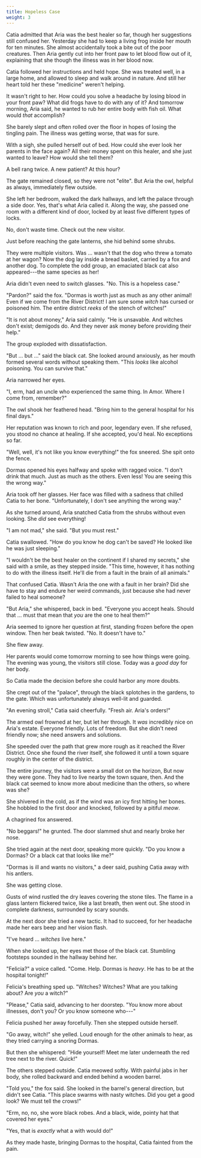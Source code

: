 ```yaml
---
title: Hopeless Case
weight: 3
---
```

Catia admitted that Aria was the best healer so far, though her suggestions still confused her. Yesterday she had to keep a living frog inside her mouth for ten minutes. She almost accidentally took a bite out of the poor creatures. Then Aria gently cut into her front paw to let blood flow out of it, explaining that she though the illness was in her blood now.

Catia followed her instructions and held hope. She was treated well, in a large home, and allowed to sleep and walk around in nature. And still her heart told her these "medicine" weren't helping.

It wasn't right to her. How could you solve a headache by losing blood in your front paw? What did frogs have to do with any of it? And tomorrow morning, Aria said, he wanted to rub her entire body with fish oil. What would _that_ accomplish?

She barely slept and often rolled over the floor in hopes of losing the tingling pain. The illness was getting worse, that was for sure.

With a sigh, she pulled herself out of bed. How could she ever look her parents in the face again? All their money spent on this healer, and she just wanted to leave? How would she tell them?

A bell rang twice. A new patient? At this hour?

The gate remained closed, so they were not "elite". But Aria the owl, helpful as always, immediately flew outside.

She left her bedroom, walked the dark hallways, and left the palace through a side door. Yes, that's what Aria called it. Along the way, she passed one room with a different kind of door, locked by at least five different types of locks.

No, don't waste time. Check out the new visitor. 

Just before reaching the gate lanterns, she hid behind some shrubs.

They were multiple visitors. Was ... wasn't that the dog who threw a tomato at her wagon? Now the dog lay inside a bread basket, carried by a fox and another dog. To complete the odd group, an emaciated black cat also appeared---the same species as her!

Aria didn't even need to switch glasses. "No. This is a hopeless case."

"Pardon?" said the fox. "Dormas is worth just as much as any other animal! Even if we come from the River District! I am sure some _witch_ has cursed or poisoned him. The entire district _reeks_ of the stench of witches!"

"It is not about money," Aria said calmly. "He is unsavable. And witches don't exist; demigods do. And they never ask money before providing their help."

The group exploded with dissatisfaction. 

"But ... but ..." said the black cat. She looked around anxiously, as her mouth formed several words without speaking them. "This _looks_ like alcohol poisoning. You can survive that."

Aria narrowed her eyes. 

"I, erm, had an uncle who experienced the same thing. In Amor. Where I come from, remember?"

The owl shook her feathered head. "Bring him to the general hospital for his final days."

Her reputation was known to rich and poor, legendary even. If she refused, you stood no chance at healing. If she accepted, you'd heal. No exceptions so far.

"Well, well, it's not like you know everything!" the fox sneered. She spit onto the fence.

Dormas opened his eyes halfway and spoke with ragged voice. "I don't drink that much. Just as much as the others. Even less! You are seeing this the wrong way."

Aria took off her glasses. Her face was filled with a sadness that chilled Catia to her bone. "Unfortunately, I don't see anything the wrong way."

As she turned around, Aria snatched Catia from the shrubs without even looking. She _did_ see everything!

"I am not mad," she said. "But you must rest."

Catia swallowed. "How do you know he dog can't be saved? He looked like he was just sleeping."

"I wouldn't be the best healer on the continent if I shared my secrets," she said with a smile, as they stepped inside. "This time, however, it has nothing to do with the illness itself. He'll die from a fault in the brain of all animals." 

That confused Catia. Wasn't Aria the one with a fault in her brain? Did she have to stay and endure her weird commands, just because she had never failed to heal someone?

"But Aria," she whispered, back in bed. "Everyone you accept heals. Should that ... must that mean that _you_ are the one to heal them?"

Aria seemed to ignore her question at first, standing frozen before the open window. Then her beak twisted. "No. It doesn't have to."

She flew away.

Her parents would come tomorrow morning to see how things were going. The evening was young, the visitors still close. Today was a _good day_ for her body.

So Catia made the decision before she could harbor any more doubts.

She crept out of the "palace", through the black splotches in the gardens, to the gate. Which was unfortunately always well-lit and guarded.

"An evening stroll," Catia said cheerfully. "Fresh air. Aria's orders!"

The armed owl frowned at her, but let her through. It _was_ incredibly nice on Aria's estate. Everyone friendly. Lots of freedom. But she didn't need friendly now; she need answers and solutions.

She speeded over the path that grew more rough as it reached the River District. Once she found the river itself, she followed it until a town square roughly in the center of the district. 

The entire journey, the visitors were a small dot on the horizon, But now they were gone. They had to live nearby the town square, then. And the black cat seemed to know more about medicine than the others, so where was she?

She shivered in the cold, as if the wind was an icy first hitting her bones. She hobbled to the first door and knocked, followed by a pitiful _meow_.

A chagrined fox answered.

"No beggars!" he grunted. The door slammed shut and nearly broke her nose.

She tried again at the next door, speaking more quickly. "Do you know a Dormas? Or a black cat that looks like me?"

"Dormas is ill and wants no visitors," a deer said, pushing Catia away with his antlers.

She was getting close.

Gusts of wind rustled the dry leaves covering the stone tiles. The flame in a glass lantern flickered twice, like a last breath, then went out. She stood in complete darkness, surrounded by scary sounds.

At the next door she tried a new tactic. It had to succeed, for her headache made her ears beep and her vision flash.

"I've heard ... _witches_ live here."

When she looked up, her eyes met those of the black cat. Stumbling footsteps sounded in the hallway behind her.

"Felicia?" a voice called. "Come. Help. Dormas is _heavy_. He has to be at the hospital tonight!"

Felicia's breathing sped up. "Witches? Witches? What are you talking about? Are _you_ a witch?"

"Please," Catia said, advancing to her doorstep. "You know more about illnesses, don't you? Or you know someone who---"

Felicia pushed her away forcefully. Then she stepped outside herself.

"Go away, witch!" she yelled. Loud enough for the other animals to hear, as they tried carrying a snoring Dormas.

But then she whispered: "Hide yourself! Meet me later underneath the red tree next to the river. Quick!"

The others stepped outside. Catia meowed softly. With painful jabs in her body, she rolled backward and ended behind a wooden barrel.

"Told you," the fox said. She looked in the barrel's general direction, but didn't see Catia. "This place swarms with nasty witches. Did you get a good look? We must tell the crows!"

"Erm, no, no, she wore black robes. And a black, wide, pointy hat that covered her eyes."

"Yes, that is _exactly_ what a with would do!"

As they made haste, bringing Dormas to the hospital, Catia fainted from the pain.